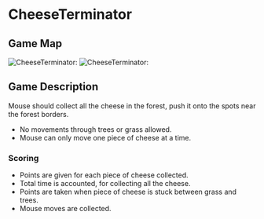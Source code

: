 # CheeseTerminator

## Game Map

![CheeseTerminator:](https://github.com/TeamHeracles/Team-Work/blob/master/MainPage.jpg)
![CheeseTerminator:](https://github.com/TeamHeracles/Team-Work/blob/master/CheeseTerminator.jpg)

## Game Description

Mouse should collect all the cheese in the forest, push it onto the spots near the forest borders.
* No movements through trees or grass allowed.
* Mouse can only move one piece of cheese at a time.

### Scoring

* Points are given for each piece of cheese collected.
* Total time is accounted, for collecting all the cheese.
* Points are taken when piece of cheese is stuck between grass and trees.
* Mouse moves are collected.
